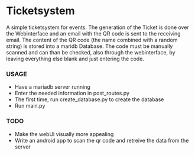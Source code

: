 # Ticketsystem
A simple ticketsystem for events.
The generation of the Ticket is done over the Webinterface and an email with the QR code is sent to the receiving email.
The content of the QR code (the name combined with a random string) is stored into a maridb Database.
The code must be manually scanned and can than be checked, also through the webinterface, by leaving everything else blank
and just entering the code.

### USAGE
* Have a mariadb server running
* Enter the needed information in post_routes.py
* The first time, run create_database.py to create the database
* Run main.py

### TODO
* Make the webUI visually more appealing
* Write an android app to scan the qr code and retreive the data from the server
